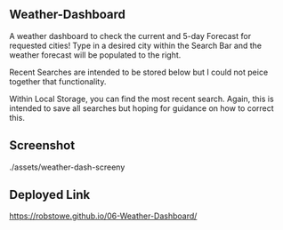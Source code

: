 ## Weather-Dashboard
A weather dashboard to check the current and 5-day Forecast for requested cities! 
Type in a desired city within the Search Bar and the weather forecast will be populated to the right. 

Recent Searches are intended to be stored below but I could not peice together that functionality. 

Within Local Storage, you can find the most recent search. Again, this is intended to save all searches but hoping for guidance on how to correct this. 

## Screenshot
./assets/weather-dash-screeny

## Deployed Link
https://robstowe.github.io/06-Weather-Dashboard/